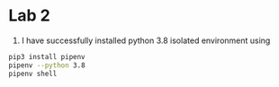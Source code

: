 # Lab 2
1. I have successfully installed python 3.8 isolated  environment using 
```bash
pip3 install pipenv 
pipenv --python 3.8
pipenv shell
```
